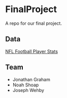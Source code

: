 # FinalProject
A repo for our final project.

## Data
[NFL Football Player Stats](https://www.kaggle.com/datasets/zynicide/nfl-football-player-stats)

## Team
- Jonathan Graham
- Noah Shoap
- Joseph Wehby
